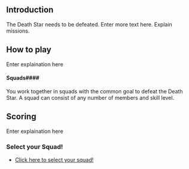 ## Introduction ##

The Death Star needs to be defeated. Enter more text here.
Explain missions.

## How to play ##

Enter explaination here

#### Squads####

You work together in squads with the common goal to defeat the Death Star. A squad can consist of any number of members and skill level. 

## Scoring ##

Enter explaination here

### Select your Squad! ###

+ [Click here to select your squad!](instructions/squadSelection.md)
